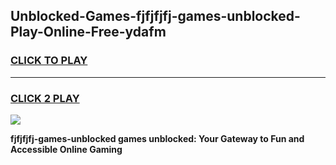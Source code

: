 
## Unblocked-Games-fjfjfjfj-games-unblocked-Play-Online-Free-ydafm
<h3>
<a href="https://premium76.site?title=fjfjfjfj-games-unblocked&ref=26A">CLICK TO PLAY</a></h3>
<hr>

<h3>
<a href="https://premium76.site?title=fjfjfjfj-games-unblocked&ref=26A">CLICK 2 PLAY</a>
  
</h3>

<a href="https://premium76.site?title=fjfjfjfj-games-unblocked&ref=26A"><img src="https://clearcache.store/games.png"></a>


**fjfjfjfj-games-unblocked games unblocked: Your Gateway to Fun and Accessible Online Gaming**
